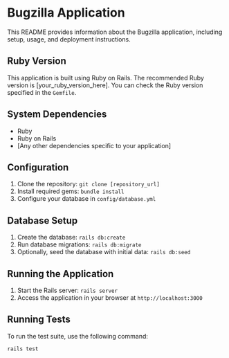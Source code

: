 # Bugzilla Application

This README provides information about the Bugzilla application, including setup, usage, and deployment instructions.

## Ruby Version

This application is built using Ruby on Rails. The recommended Ruby version is [your_ruby_version_here]. You can check the Ruby version specified in the `Gemfile`.

## System Dependencies

- Ruby
- Ruby on Rails
- [Any other dependencies specific to your application]

## Configuration

1. Clone the repository: `git clone [repository_url]`
2. Install required gems: `bundle install`
3. Configure your database in `config/database.yml`

## Database Setup

1. Create the database: `rails db:create`
2. Run database migrations: `rails db:migrate`
3. Optionally, seed the database with initial data: `rails db:seed`

## Running the Application

1. Start the Rails server: `rails server`
2. Access the application in your browser at `http://localhost:3000`

## Running Tests

To run the test suite, use the following command:
```sh
rails test
